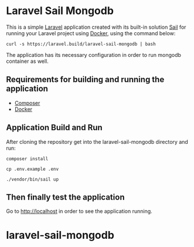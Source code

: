 # Laravel Sail Mongodb

This is a simple [Laravel](https://laravel.com/docs/8.x) application created with its built-in
solution [Sail](https://laravel.com/docs/8.x/sail) for running your Laravel project
using [Docker](https://www.docker.com/), using the command below:

`curl -s https://laravel.build/laravel-sail-mongodb | bash`

The application has its necessary configuration in order to run mongodb container as well.

## Requirements for building and running the application

- [Composer](https://getcomposer.org/download/)
- [Docker](https://docs.docker.com/get-docker/)

## Application Build and Run

After cloning the repository get into the laravel-sail-mongodb directory and run:

`composer install`

`cp .env.example .env`

`./vendor/bin/sail up`

## Then finally test the application

Go to [http://localhost](http://localhost) in order to see the application running.
# laravel-sail-mongodb
